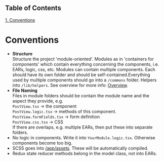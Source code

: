 ## Table of Contents
[1. Conventions](#conventions)<br>
# Conventions

* **Structure**<br>
Structure the project 'module-oriented'. Modules as in 'containers for components' which contain everything concerning the components, i.e. EARs, logic, css, etc. Modules can contain multiple components. Each should have its own folder and should be self-contained.Everything used by multiple components should go into a `/commons` folder. Helpers into `/lib/helpers`. See overview for more info: [Overview](/madog/Overview/readme.md).
* **File Naming**<br>
Files in module folders should be contain the module name and the aspect they provide, e.g.<br/>`PostView.tsx` -> the component<br/>`PostView.logic.tsx` -> methods of this component.<br/>`PostView.formFields.tsx` -> form definition<br/>`PostView.css.tsx` -> CSS<br/>If there are overlaps, e.g. multiple EARs, then put these into separate folders.
* No logic in components. Write it into `YourModule.logic.tsx`. Otherwise components become too big.
* SCSS goes into [/app/assets](/app/assets). These will be automatically compiled.
* Redux state reducer methods belong in the model class, not into EARs.


